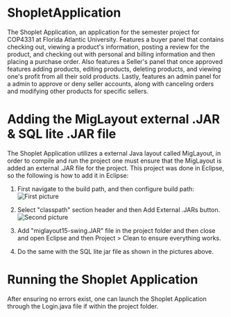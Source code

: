 # ShopletApplication

The Shoplet Application, an application for the semester project for COP4331 at Florida Atlantic University. 
Features a buyer panel that contains checking out, viewing a product's information,
posting a review for the product, and checking out with personal and billing information and then placing a purchase order. Also features
a Seller's panel that once approved features adding products, editing products, deleting products, and viewing one's profit from all their sold products.
Lastly, features an admin panel for a admin to approve or deny seller accounts, along with canceling orders and modifying other products for specific sellers.

# Adding the MigLayout external .JAR & SQL lite .JAR file

The Shoplet Application utilizes a external Java layout called MigLayout, in order to compile and run the project one must ensure that the MigLayout is added
an external .JAR file for the project. This project was done in Eclipse, so the following is how to add it in Eclipse:

1. First navigate to the build path, and then configure build path:
![First picture](https://i.imgur.com/y0hajho.png)

2. Select "classpath" section header and then Add External .JARs button.
![Second picture](https://i.imgur.com/AHhl2TS.png)

3. Add "miglayout15-swing.JAR" file in the project folder and then close and open Eclipse and then Project > Clean to ensure everything works.

4. Do the same with the SQL lite jar file as shown in the pictures above.

# Running the Shoplet Application

After ensuring no errors exist, one can launch the Shoplet Application through the Login.java file if within the project folder.
